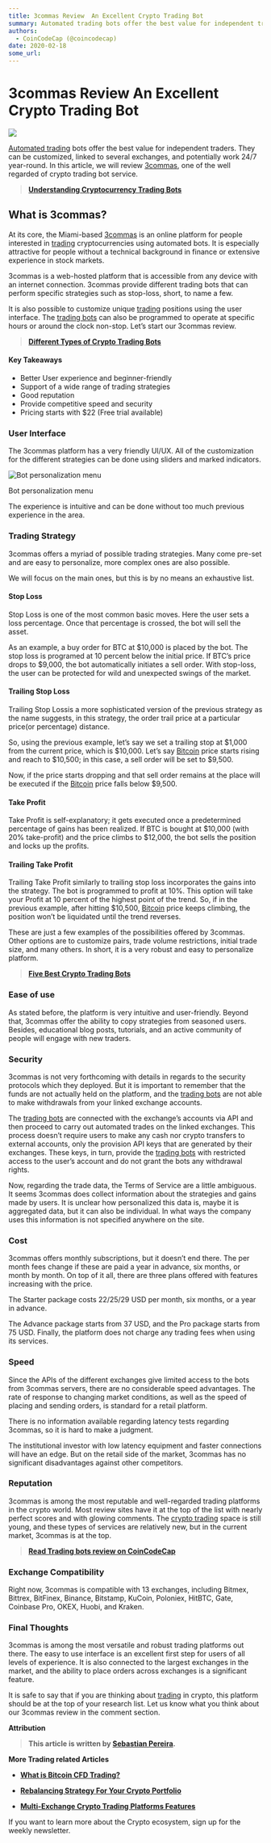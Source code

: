 ```yaml
---
title: 3commas Review  An Excellent Crypto Trading Bot
summary: Automated trading bots offer the best value for independent traders. They can be customized, linked to several exchanges, and potentially work 24/7 year-round.
authors:
  - CoinCodeCap (@coincodecap)
date: 2020-02-18
some_url: 
---
```


# 3commas Review  An Excellent Crypto Trading Bot

![](https://api.kauri.io:443/ipfs/QmYtGSFS7Jiy5TpbG4e8uHtYyxYmXg6WmLiaDJTmRU3pdG)

[Automated trading](https://coincodecap.com/category/trading-automation) bots offer the best value for independent traders. They can be customized, linked to several exchanges, and potentially work 24/7 year-round. In this article, we will review [3commas](https://3commas.io/?utm_source=coincodecap.com), one of the well regarded of crypto trading bot service. 

> [**Understanding Cryptocurrency Trading Bots**](https://blog.coincodecap.com/a-guide-to-cryptocurrency-trading-bots/)

What is 3commas?
----------------

At its core, the Miami-based [3commas](https://3commas.io/?utm_source=coincodecap.com) is an online platform for people interested in [trading](https://blog.coincodecap.com/tag/trading/) cryptocurrencies using automated bots. It is especially attractive for people without a technical background in finance or extensive experience in stock markets.

3commas is a web-hosted platform that is accessible from any device with an internet connection. 3commas provide different trading bots that can perform specific strategies such as stop-loss, short, to name a few. 

It is also possible to customize unique [trading](https://blog.coincodecap.com/tag/trading/) positions using the user interface. The [trading bots](https://blog.coincodecap.com/tag/trading-bots/) can also be programmed to operate at specific hours or around the clock non-stop. Let’s start our 3commas review.

> [**Different Types of Crypto Trading Bots**](https://blog.coincodecap.com/different-types-of-crypto-trading-bots/)

#### Key Takeaways

*   Better User experience and beginner-friendly
*   Support of a wide range of trading strategies
*   Good reputation
*   Provide competitive speed and security
*   Pricing starts with $22 (Free trial available)

### **User Interface**

The 3commas platform has a very friendly UI/UX. All of the customization for the different strategies can be done using sliders and marked indicators.

![Bot personalization menu](https://miro.medium.com/max/3040/1*rqD0kMxNxkzZVnT2MGFW5w.png)

Bot personalization menu

The experience is intuitive and can be done without too much previous experience in the area.

### Trading Strategy

3commas offers a myriad of possible trading strategies. Many come pre-set and are easy to personalize, more complex ones are also possible. 

We will focus on the main ones, but this is by no means an exhaustive list.

#### **Stop Loss**

Stop Loss is one of the most common basic moves. Here the user sets a loss percentage. Once that percentage is crossed, the bot will sell the asset. 

As an example, a buy order for BTC at $10,000 is placed by the bot. The stop loss is programed at 10 percent below the initial price. If BTC’s price drops to $9,000, the bot automatically initiates a sell order. With stop-loss, the user can be protected for wild and unexpected swings of the market.

#### **Trailing Stop Loss**

Trailing Stop Lossis a more sophisticated version of the previous strategy as the name suggests, in this strategy, the order trail price at a particular price(or percentage) distance.   

So, using the previous example, let’s say we set a trailing stop at $1,000 from the current price, which is $10,000. Let’s say [Bitcoin](https://blog.coincodecap.com/tag/bitcoin/) price starts rising and reach to $10,500; in this case, a sell order will be set to $9,500.

Now, if the price starts dropping and that sell order remains at the place will be executed if the [Bitcoin](https://blog.coincodecap.com/tag/bitcoin/) price falls below $9,500. 

#### **Take Profit** 

Take Profit is self-explanatory; it gets executed once a predetermined percentage of gains has been realized. If BTC is bought at $10,000 (with 20% take-profit) and the price climbs to $12,000, the bot sells the position and locks up the profits.

#### **Trailing Take Profit**

Trailing Take Profit similarly to trailing stop loss incorporates the gains into the strategy. The bot is programmed to profit at 10%. This option will take your Profit at 10 percent of the highest point of the trend. So, if in the previous example, after hitting $10,500, [Bitcoin](https://blog.coincodecap.com/tag/bitcoin/) price keeps climbing, the position won’t be liquidated until the trend reverses.

These are just a few examples of the possibilities offered by 3commas. Other options are to customize pairs, trade volume restrictions, initial trade size, and many others. In short, it is a very robust and easy to personalize platform.

> [**Five Best Crypto Trading Bots**](https://blog.coincodecap.com/five-best-crypto-trading-bots/)

### Ease of use

As stated before, the platform is very intuitive and user-friendly. Beyond that, 3commas offer the ability to copy strategies from seasoned users. Besides, educational blog posts, tutorials, and an active community of people will engage with new traders.

### Security

3commas is not very forthcoming with details in regards to the security protocols which they deployed. But it is important to remember that the funds are not actually held on the platform, and the [trading bots](https://blog.coincodecap.com/tag/trading-bots/) are not able to make withdrawals from your linked exchange accounts.

The [trading bots](https://blog.coincodecap.com/tag/trading-bots/) are connected with the exchange’s accounts via API and then proceed to carry out automated trades on the linked exchanges. This process doesn’t require users to make any cash nor crypto transfers to external accounts, only the provision API keys that are generated by their exchanges. These keys, in turn, provide the [trading bots](https://blog.coincodecap.com/tag/trading-bots/) with restricted access to the user’s account and do not grant the bots any withdrawal rights.

Now, regarding the trade data, the Terms of Service are a little ambiguous. It seems 3commas does collect information about the strategies and gains made by users. It is unclear how personalized this data is, maybe it is aggregated data, but it can also be individual. In what ways the company uses this information is not specified anywhere on the site.

### Cost

3commas offers monthly subscriptions, but it doesn’t end there. The per month fees change if these are paid a year in advance, six months, or month by month. On top of it all, there are three plans offered with features increasing with the price.

The Starter package costs 22/25/29 USD per month, six months, or a year in advance.

The Advance package starts from 37 USD, and the Pro package starts from 75 USD. Finally, the platform does not charge any trading fees when using its services.

### Speed

Since the APIs of the different exchanges give limited access to the bots from 3commas servers, there are no considerable speed advantages. The rate of response to changing market conditions, as well as the speed of placing and sending orders, is standard for a retail platform. 

There is no information available regarding latency tests regarding 3commas, so it is hard to make a judgment.

The institutional investor with low latency equipment and faster connections will have an edge. But on the retail side of the market, 3commas has no significant disadvantages against other competitors.

### **Reputation**

3commas is among the most reputable and well-regarded trading platforms in the crypto world. Most review sites have it at the top of the list with nearly perfect scores and with glowing comments. The [crypto trading](https://blog.coincodecap.com/tag/crypto-trading/) space is still young, and these types of services are relatively new, but in the current market, 3commas is at the top.

> **[Read Trading bots review on CoinCodeCap](https://coincodecap.com/category/trading-automation)**

### **Exchange Compatibility**

Right now, 3commas is compatible with 13 exchanges, including Bitmex, Bittrex, BitFinex, Binance, Bitstamp, KuCoin, Poloniex, HitBTC, Gate, Coinbase Pro, OKEX, Huobi, and Kraken.

### Final Thoughts

3commas is among the most versatile and robust trading platforms out there. The easy to use interface is an excellent first step for users of all levels of experience. It is also connected to the largest exchanges in the market, and the ability to place orders across exchanges is a significant feature.

It is safe to say that if you are thinking about [trading](https://blog.coincodecap.com/tag/trading/) in crypto, this platform should be at the top of your research list. Let us know what you think about our 3commas review in the comment section.

**Attribution**

> **This article is written by [Sebastian Pereira](https://twitter.com/CryptoTerra3).**

**More Trading related Articles**

*   **[What is Bitcoin CFD Trading?](https://blog.coincodecap.com/what-is-bitcoin-cfd-trading/)**

*   [**Rebalancing Strategy For Your Crypto Portfolio**](https://blog.coincodecap.com/crypto-portfolio-rebalancing/)

*   **[Multi-Exchange Crypto Trading Platforms Features](https://blog.coincodecap.com/multi-exchange-crypto-trading-platforms-features/)**

If you want to learn more about the Crypto ecosystem, sign up for the weekly newsletter.